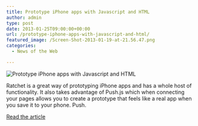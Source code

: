 ```yaml
---
title: Prototype iPhone apps with Javascript and HTML
author: admin
type: post
date: 2013-01-25T09:00:00+00:00
url: /prototype-iphone-apps-with-javascript-and-html/
featured_image: /Screen-Shot-2013-01-19-at-21.56.47.png
categories:
  - News of the Web

---
```

<img src="https://i2.wp.com/papermashup.com/wp-content/uploads/Screen-Shot-2013-01-19-at-21.56.47.png?w=700" alt="Prototype iPhone apps with Javascript and HTML" data-recalc-dims="1" />

Ratchet is a great way of prototyping iPhone apps and has a whole host of functionality. It also takes advantage of Push.js which when connecting your pages allows you to create a prototype that feels like a real app when you save it to your phone. Push.

<a href="http://papermashup.com/prototype-iphone-apps-with-javascript-and-html/" title="Prototype iPhone apps with Javascript and HTML" target="_blank">Read the article</a>